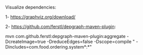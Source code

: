 Visualize dependencies:

1- https://graphviz.org/download/

2- https://github.com/ferstl/depgraph-maven-plugin:

mvn com.github.ferstl:depgraph-maven-plugin:aggregate -DcreateImage=true -DreduceEdges=false -Dscope=compile "
-Dincludes=com.food.ordering.system*:*"